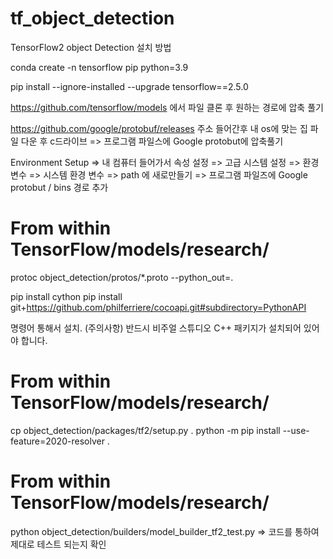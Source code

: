 # tf_object_detection
TensorFlow2  object Detection 설치 방법


conda create -n tensorflow pip python=3.9

pip install --ignore-installed --upgrade tensorflow==2.5.0

https://github.com/tensorflow/models 에서 파일 클론 후 원하는 경로에 압축 풀기

 https://github.com/google/protobuf/releases 주소 들어간후 내 os에 맞는 집 파일 다운 후
c드라이브 => 프로그램 파일스에 Google protobut에 압축풀기

Environment Setup
=> 내 컴퓨터 들어가서 속성
설정 => 고급 시스템 설정 =>  환경 변수 => 시스템 환경 변수
=> path 에 새로만들기 => 프로그램 파일즈에 Google protobut / bins 경로 추가

# From within TensorFlow/models/research/
protoc object_detection/protos/*.proto --python_out=. 

pip install cython
pip install git+https://github.com/philferriere/cocoapi.git#subdirectory=PythonAPI

명령어 통해서 설치.
(주의사항)
반드시 비주얼 스튜디오 C++ 패키지가 설치되어 있어야 합니다.


# From within TensorFlow/models/research/
cp object_detection/packages/tf2/setup.py .
python -m pip install --use-feature=2020-resolver .


# From within TensorFlow/models/research/
python object_detection/builders/model_builder_tf2_test.py => 코드를 통하여 제대로 테스트 되는지 확인
